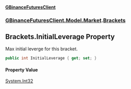 #### [GBinanceFuturesClient](./index.md 'index')
### [GBinanceFuturesClient.Model.Market](./GBinanceFuturesClient-Model-Market.md 'GBinanceFuturesClient.Model.Market').[Brackets](./GBinanceFuturesClient-Model-Market-Brackets.md 'GBinanceFuturesClient.Model.Market.Brackets')
## Brackets.InitialLeverage Property
Max initial leverge for this bracket.  
```csharp
public int InitialLeverage { get; set; }
```
#### Property Value
[System.Int32](https://docs.microsoft.com/en-us/dotnet/api/System.Int32 'System.Int32')  

